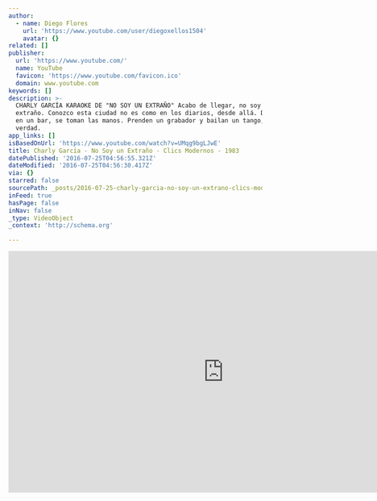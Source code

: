 ```yaml
---
author:
  - name: Diego Flores
    url: 'https://www.youtube.com/user/diegoxellos1504'
    avatar: {}
related: []
publisher:
  url: 'https://www.youtube.com/'
  name: YouTube
  favicon: 'https://www.youtube.com/favicon.ico'
  domain: www.youtube.com
keywords: []
description: >-
  CHARLY GARCÍA KARAOKE DE "NO SOY UN EXTRAÑO" Acabo de llegar, no soy un
  extraño. Conozco esta ciudad no es como en los diarios, desde allá. Dos tipos
  en un bar, se toman las manos. Prenden un grabador y bailan un tango, de
  verdad.
app_links: []
isBasedOnUrl: 'https://www.youtube.com/watch?v=UMqg9bgLJwE'
title: Charly García - No Soy un Extraño - Clics Modernos - 1983
datePublished: '2016-07-25T04:56:55.321Z'
dateModified: '2016-07-25T04:56:30.417Z'
via: {}
starred: false
sourcePath: _posts/2016-07-25-charly-garcia-no-soy-un-extrano-clics-modernos-1983.md
inFeed: true
hasPage: false
inNav: false
_type: VideoObject
_context: 'http://schema.org'

---
```

<iframe src="https://cdn.embedly.com/widgets/media.html?src=https%3A%2F%2Fwww.youtube.com%2Fembed%2FUMqg9bgLJwE%3Ffeature%3Doembed&amp;url=http%3A%2F%2Fwww.youtube.com%2Fwatch%3Fv%3DUMqg9bgLJwE&amp;image=https%3A%2F%2Fi.ytimg.com%2Fvi%2FUMqg9bgLJwE%2Fhqdefault.jpg&amp;key=b7d04c9b404c499eba89ee7072e1c4f7&amp;type=text%2Fhtml&amp;schema=youtube" width="854" height="480" scrolling="no" frameborder="0" allowfullscreen="" style=""></iframe>